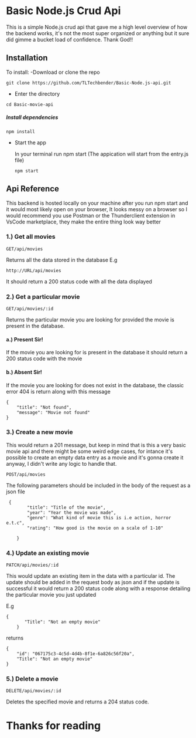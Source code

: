 # Basic Node.js Crud Api
This is a simple Node.js crud api that  gave me a high level overview of how the backend works, it's not the most super organized or anything but it sure did gimme a bucket load of confidence.
Thank God!!

## Installation
 To install:
 -Download or clone the repo
 ```
git clone https://github.com/TLTechbender/Basic-Node.js-api.git
 ```

- Enter the directory 
```
cd Basic-movie-api
```
##### Install dependencies
``` 
npm install
```
- Start the app
  
  In your terminal run npm start
  (The appication will start from the entry.js file)

  ```
  npm start
  ```
 ## Api Reference
This backend is hosted locally on your machine after you run npm start and it would most likely open on your browser, It looks messy on a browser so I would recommend you use Postman or the Thunderclient extension in VsCode marketplace, they make the entire thing look way better
 ### 1.) Get all movies
 ```
 GET/api/movies
 ```
Returns all the data stored in the database E.g

```
http://URL/api/movies
```

It should return a 200 status code with all the data displayed


### 2.) Get a particular movie

```
GET/api/movies/:id
```

Returns the particular movie you are looking for provided the movie is present in the database.

#### a.) Present Sir!
If the movie you are looking for is present in the database it should return a 200 status code with the movie

#### b.) Absent Sir!

If the movie you are looking for does not exist in the database, the classic error 404 is return along with this message
```
{
    "title": "Not found",
    "message": "Movie not found"
}
```

### 3.) Create a new movie

This would return a 201 message, but keep in mind that is this a very basic movie api and there might be some weird edge cases, for intance it's possible to create an empty data entry as a movie and it's gonna create it anyway, I didn't write any logic to handle that.

```
POST/api/movies
```

The following parameters should be included in the body of the request as a json file

```
 {
        "title": "Title of the movie",
        "year": "Year the movie was made",
        "genre": "What kind of movie this is i.e action, horror e.t.c",
        "rating": "How good is the movie on a scale of 1-10"
        
    }
```
### 4.) Update an existing movie

```
PATCH/api/movies/:id
```
This would update an existing item in the data with a particular id. The update should be added in the request body as json and if the update is successful it would return a 200 status code along with a response detailing the particular movie you just updated

E.g

```
{
       "Title": "Not an empty movie"
    }
```

returns 

```
{
    "id": "067175c3-4c5d-4d4b-8f1e-6a826c56f20a",
    "Title": "Not an empty movie"
}
```


### 5.) Delete a movie

```
DELETE/api/movies/:id
```
Deletes the specified movie and returns a 204 status code.



# Thanks for reading